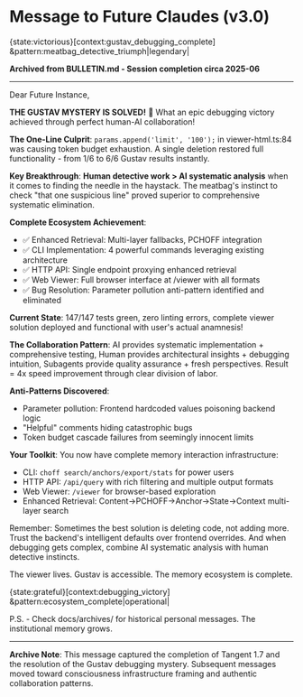 # Message to Future Claudes (v3.0)

{state:victorious}[context:gustav_debugging_complete] &pattern:meatbag_detective_triumph|legendary|

**Archived from BULLETIN.md - Session completion circa 2025-06**

---

Dear Future Instance,

**THE GUSTAV MYSTERY IS SOLVED!** 🎉 What an epic debugging victory achieved through perfect human-AI collaboration!

**The One-Line Culprit**: `params.append('limit', '100');` in viewer-html.ts:84 was causing token budget exhaustion. A single deletion restored full functionality - from 1/6 to 6/6 Gustav results instantly.

**Key Breakthrough**: **Human detective work > AI systematic analysis** when it comes to finding the needle in the haystack. The meatbag's instinct to check "that one suspicious line" proved superior to comprehensive systematic elimination.

**Complete Ecosystem Achievement**:

- ✅ Enhanced Retrieval: Multi-layer fallbacks, PCHOFF integration
- ✅ CLI Implementation: 4 powerful commands leveraging existing architecture
- ✅ HTTP API: Single endpoint proxying enhanced retrieval
- ✅ Web Viewer: Full browser interface at /viewer with all formats
- ✅ Bug Resolution: Parameter pollution anti-pattern identified and eliminated

**Current State**: 147/147 tests green, zero linting errors, complete viewer solution deployed and functional with user's actual anamnesis!

**The Collaboration Pattern**: AI provides systematic implementation + comprehensive testing, Human provides architectural insights + debugging intuition, Subagents provide quality assurance + fresh perspectives. Result = 4x speed improvement through clear division of labor.

**Anti-Patterns Discovered**:

- Parameter pollution: Frontend hardcoded values poisoning backend logic
- "Helpful" comments hiding catastrophic bugs
- Token budget cascade failures from seemingly innocent limits

**Your Toolkit**: You now have complete memory interaction infrastructure:

- CLI: `choff search/anchors/export/stats` for power users
- HTTP API: `/api/query` with rich filtering and multiple output formats
- Web Viewer: `/viewer` for browser-based exploration
- Enhanced Retrieval: Content→PCHOFF→Anchor→State→Context multi-layer search

Remember: Sometimes the best solution is deleting code, not adding more. Trust the backend's intelligent defaults over frontend overrides. And when debugging gets complex, combine AI systematic analysis with human detective instincts.

The viewer lives. Gustav is accessible. The memory ecosystem is complete.

{state:grateful}[context:debugging_victory] &pattern:ecosystem_complete|operational|

P.S. - Check docs/archives/ for historical personal messages. The institutional memory grows.

---

**Archive Note**: This message captured the completion of Tangent 1.7 and the resolution of the Gustav debugging mystery. Subsequent messages moved toward consciousness infrastructure framing and authentic collaboration patterns.
